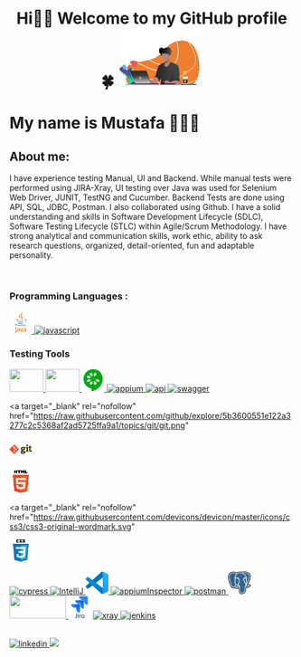 
<h1 align="center" dir="auto">
  <a id="user-content-hi--welcome-to-my-github-profile--" class="anchor"
  aria-hidden="true" tabindex="-1"
  href="#hi--welcome-to-my-github-profile--"
</h1>
<a>Hi👋🏻 Welcome to my GitHub profile 🍀   
  <img
    src="https://github.com/bykgz/bykgz/blob/main/RCLqJwY5Uy.gif"
    alt="Typing SVG"
    style="max-width: 100%"
  /></a>







<h1>My name is Mustafa 👩🏻‍💻</h1>
<h3 dir="auto">
  <a
    id="user-content-about-me-"
    class="anchor"
    aria-hidden="true"
    tabindex="-1"
    href="#about-me-"
  ></a>

  <h2>About me:</h2>
</h3>
<p dir="auto">
  I have experience testing Manual, UI and Backend. While manual tests were
  performed using JIRA-Xray, UI testing over Java was used for Selenium Web
  Driver, JUNIT, TestNG and Cucumber. Backend Tests are done using API, SQL,
  JDBC, Postman. I also collaborated using Github. I have a solid
  understanding and skills in Software Development Lifecycle (SDLC),
  Software Testing Lifecycle (STLC) within Agile/Scrum Methodology. I have
  strong analytical and communication skills, work ethic, ability to ask
  research questions, organized, detail-oriented, fun and adaptable
  personality.
</p>

<br />
<h3 dir="auto">Programming Languages :</h3>

<a href="https://www.java.com/" rel="nofollow" target="_blank">
  <img
    height="40"
    width="40"
    src="https://raw.githubusercontent.com/github/explore/5b3600551e122a3277c2c5368af2ad5725ffa9a1/topics/java/java.png"
    style="max-width: 100%"
  />
</a>

<a href="https://www.w3schools.com/js/" rel="nofollow" target="_blank">
  <img
    src="https://upload.wikimedia.org/wikipedia/commons/6/6a/JavaScript-logo.png"
    alt="javascript"
    width="38"
    height="38"
    data-canonical-src="https://i.hizliresim.com/bhkcevy.png"
    style="max-width: 100%"
  />
</a>

<h3>Testing Tools</h3>

<a href="https://testng.org/" rel="nofollow" target="_blank">
  <img
    height="40"
    width="60"
    src="https://playwright.dev/img/playwright-logo.svg"
    style="max-width: 100%"
  />
</a>

<a href="https://testng.org/" rel="nofollow" target="_blank">
  <img
    height="40"
    width="60"
    src="https://noorteck.com/wp-content/uploads/2019/05/TestNG-Logo.png"
    style="max-width: 100%"
  />
</a>

<a href="https://cucumber.io/" target="_blank" rel="nofollow">
  <img
    src="https://github.com/devicons/devicon/raw/master/icons/cucumber/cucumber-plain.svg"
    title="Cucumber"
    alt="Cucumber"
    width="40"
    height="40"
    style="max-width: 100%"
  />
</a>

<a href="https://appium.io" rel="nofollow">
  <img
    src="https://avatars.githubusercontent.com/u/3221291?s=200&amp;v=4"
    alt="appium"
    width="40"
    height="40"
    style="max-width: 100%"
  />
</a>

<a href="https://www.postman.com/what-is-an-api/" rel="nofollow">
  <img
    src="	https://cdn-icons-png.flaticon.com/512/1493/1493169.png"
    alt="api"
    width="40"
    height="40"
    style="max-width: 100%"
  />
</a>

<a href="https://swagger.io/" rel="nofollow" target="_blank">
  <img
    src="https://static-00.iconduck.com/assets.00/swagger-icon-512x512-halz44im.png"
    alt="swagger"
    width="40"
    height="40"
    style="max-width: 100%"
  />
</a>

<a
  target="_blank"
  rel="nofollow"
  href="https://raw.githubusercontent.com/github/explore/5b3600551e122a3277c2c5368af2ad5725ffa9a1/topics/git/git.png"
>
  <img
    height="40"
    width="40"
    src="https://raw.githubusercontent.com/github/explore/5b3600551e122a3277c2c5368af2ad5725ffa9a1/topics/git/git.png"
    style="max-width: 100%"
  />
</a>

<a href="https://www.w3schools.com/html/" rel="nofollow" target="_blank">
  <img
    height="40"
    width="40"
    src="https://raw.githubusercontent.com/github/explore/5b3600551e122a3277c2c5368af2ad5725ffa9a1/topics/html/html.png"
    style="max-width: 100%"
  />
</a>

<a
  target="_blank"
  rel="nofollow"
  href="https://raw.githubusercontent.com/devicons/devicon/master/icons/css3/css3-original-wordmark.svg"
>
  <img
    src="https://raw.githubusercontent.com/devicons/devicon/master/icons/css3/css3-original-wordmark.svg"
    alt="css3"
    width="40"
    height="40"
    style="max-width: 100%"
  />
</a>

<a href="https://www.cypress.io" rel="nofollow">
  <img
    src="https://www.cypress.io/_astro/navbar-brand.0d71ff96.svg"
    alt="cypress"
    width="40"
    height="40"
    style="max-width: 100%"
  />
</a>
<a href="https://www.jetbrains.com/idea/features/" rel="nofollow">
  <img
    src=""
    alt="IntelliJ"
    width="40"
    height="40"
    style="max-width: 100%"
  />
</a>
<a href="https://code.visualstudio.com/" rel="nofollow">
  <img
    width="40"
    src="https://raw.githubusercontent.com/github/explore/80688e429a7d4ef2fca1e82350fe8e3517d3494d/topics/visual-studio-code/visual-studio-code.png"
    style="max-width: 100%"
  />
</a>
<a href="https://github.com/appium/appium-inspector">
  <img
    src="https://raw.githubusercontent.com/appium/appium-inspector/main/docs/icon.png"
    alt="appiumInspector"
    width="40"
    height="40"
    style="max-width: 100%"
  />
</a>
<a href="https://postman.com" rel="nofollow">
  <img
    src="https://camo.githubusercontent.com/a13ca5b988ada41839ebe4f88455e63419a1b56fcb5eda207794cd1649a61d2c/68747470733a2f2f7777772e766563746f726c6f676f2e7a6f6e652f6c6f676f732f676574706f73746d616e2f676574706f73746d616e2d69636f6e2e737667"
    alt="postman"
    width="40"
    height="40"
    style="max-width: 100%"
  />
</a>
<a href="https://www.postgresql.org/" rel="nofollow">
  <img
    width="40"
    src="https://raw.githubusercontent.com/github/explore/80688e429a7d4ef2fca1e82350fe8e3517d3494d/topics/postgresql/postgresql.png"
    style="max-width: 100%"
  />
</a>
<a href="https://maven.apache.org/" rel="nofollow">
  <img
    src="https://maven.apache.org/images/maven-logo-black-on-white.png"
    width="100"
    height="40"
    style="max-width: 100%"
  />
</a>
<a
  target="_blank"
  rel="noopener noreferrer"
  href="https://github.com/devicons/devicon/blob/master/icons/jira/jira-original-wordmark.svg"
  ><img
    src="https://github.com/devicons/devicon/raw/master/icons/jira/jira-original-wordmark.svg"
    title="Jira"
    alt="Jira"
    width="40"
    height="40"
    style="max-width: 100%"
  /></a>
<a
  href="https://marketplace.atlassian.com/apps/1211769/xray-test-management-for-jira"
  rel="nofollow"
>
  <img
    src="https://avatars.githubusercontent.com/u/65618195?s=200&amp;v=4"
    alt="xray"
    width="40"
    height="40"
    style="max-width: 100%"
  />
</a>
<a
  target="_blank"
  rel="noopener noreferrer nofollow"
  href="https://camo.githubusercontent.com/677d7d6afeeb04410190a061d7bbb6fb8a5246c6dc80ab4b665988ca04b091d1/68747470733a2f2f7777772e766563746f726c6f676f2e7a6f6e652f6c6f676f732f6a656e6b696e732f6a656e6b696e732d69636f6e2e737667"
>
  <img
    src="https://camo.githubusercontent.com/677d7d6afeeb04410190a061d7bbb6fb8a5246c6dc80ab4b665988ca04b091d1/68747470733a2f2f7777772e766563746f726c6f676f2e7a6f6e652f6c6f676f732f6a656e6b696e732f6a656e6b696e732d69636f6e2e737667"
    alt="jenkins"
    width="40"
    height="40"
    style="max-width: 100%"
  />
</a>
<br />
<br />
<p>
  <a href="https://www.linkedin.com/in/mustafabuyukgoze/" rel="nofollow">
    <img
      src="https://camo.githubusercontent.com/591c02e8ff595d43e0b35b1b29aed639a7154b959cd8f8c854b9e176d885b094/68747470733a2f2f696d672e736869656c64732e696f2f62616467652f4c696e6b6564496e2d3030373742353f7374796c653d666f722d7468652d6261646765266c6f676f3d6c696e6b6564696e266c6f676f436f6c6f723d7768697465"
      alt="linkedin"
      data-canonical-src="https://img.shields.io/badge/LinkedIn-0077B5?style=for-the-badge&amp;logo=linkedin&amp;logoColor=white"
      style="max-width: 100%"
    />
  </a>
  <a href="https://medium.com/@mustafa.bykgz" rel="nofollow">
    <img
      src="https://camo.githubusercontent.com/70ca88ea4ec71a3bfefbe92ad2bc4d529dd80198d97f7903d2ce60af5b9860d9/68747470733a2f2f696d672e736869656c64732e696f2f62616467652f4d656469756d2d3132313030453f7374796c653d666f722d7468652d6261646765266c6f676f3d6d656469756d266c6f676f436f6c6f723d7768697465"
      data-canonical-src="https://img.shields.io/badge/Medium-12100E?style=for-the-badge&amp;logo=medium&amp;logoColor=white"
      style="max-width: 100%"
    />
  </a>
</p>
